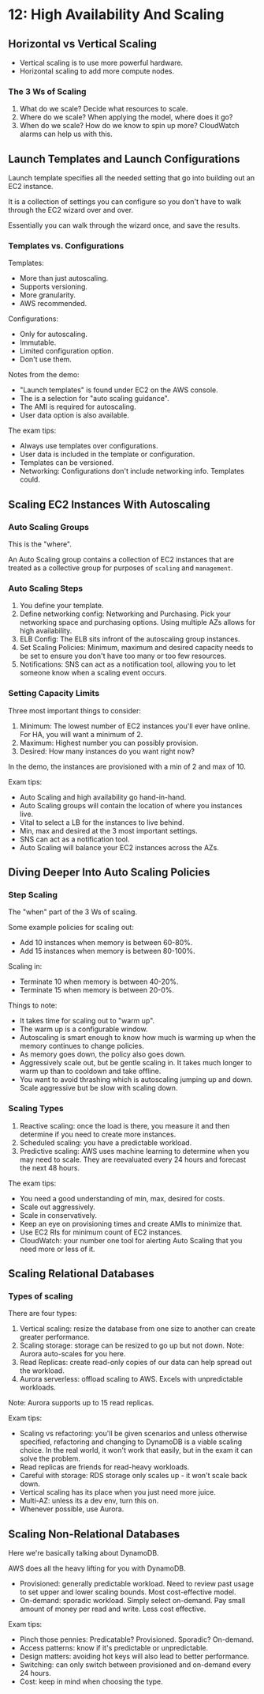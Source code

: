 # 12: High Availability And Scaling

## Horizontal vs Vertical Scaling

- Vertical scaling is to use more powerful hardware.
- Horizontal scaling to add more compute nodes.

### The 3 Ws of Scaling

1. What do we scale? Decide what resources to scale.
2. Where do we scale? When applying the model, where does it go?
3. When do we scale? How do we know to spin up more? CloudWatch alarms can help us with this.

## Launch Templates and Launch Configurations

Launch template specifies all the needed setting that go into building out an EC2 instance.

It is a collection of settings you can configure so you don't have to walk through the EC2 wizard over and over.

Essentially you can walk through the wizard once, and save the results.

### Templates vs. Configurations

Templates:

- More than just autoscaling.
- Supports versioning.
- More granularity.
- AWS recommended.

Configurations:

- Only for autoscaling.
- Immutable.
- Limited configuration option.
- Don't use them.

Notes from the demo:

- "Launch templates" is found under EC2 on the AWS console.
- The is a selection for "auto scaling guidance".
- The AMI is required for autoscaling.
- User data option is also available.

The exam tips:

- Always use templates over configurations.
- User data is included in the template or configuration.
- Templates can be versioned.
- Networking: Configurations don't include networking info. Templates could.

## Scaling EC2 Instances With Autoscaling

### Auto Scaling Groups

This is the "where".

An Auto Scaling group contains a collection of EC2 instances that are treated as a collective group for purposes of `scaling` and `management`.

### Auto Scaling Steps

1. You define your template.
2. Define networking config: Networking and Purchasing. Pick your networking space and purchasing options. Using multiple AZs allows for high availability.
3. ELB Config: The ELB sits infront of the autoscaling group instances.
4. Set Scaling Policies: Minimum, maximum and desired capacity needs to be set to ensure you don't have too many or too few resources.
5. Notifications: SNS can act as a notification tool, allowing you to let someone know when a scaling event occurs.

### Setting Capacity Limits

Three most important things to consider:

1. Minimum: The lowest number of EC2 instances you'll ever have online. For HA, you will want a minimum of 2.
2. Maximum: Highest number you can possibly provision.
3. Desired: How many instances do you want right now?

In the demo, the instances are provisioned with a min of 2 and max of 10.

Exam tips:

- Auto Scaling and high availability go hand-in-hand.
- Auto Scaling groups will contain the location of where you instances live.
- Vital to select a LB for the instances to live behind.
- Min, max and desired at the 3 most important settings.
- SNS can act as a notification tool.
- Auto Scaling will balance your EC2 instances across the AZs.

## Diving Deeper Into Auto Scaling Policies

### Step Scaling

The "when" part of the 3 Ws of scaling.

Some example policies for scaling out:

- Add 10 instances when memory is between 60-80%.
- Add 15 instances when memory is between 80-100%.

Scaling in:

- Terminate 10 when memory is between 40-20%.
- Terminate 15 when memory is between 20-0%.

Things to note:

- It takes time for scaling out to "warm up".
- The warm up is a configurable window.
- Autoscaling is smart enough to know how much is warming up when the memory continues to change policies.
- As memory goes down, the policy also goes down.
- Aggressively scale out, but be gentle scaling in. It takes much longer to warm up than to cooldown and take offline.
- You want to avoid thrashing which is autoscaling jumping up and down. Scale aggressive but be slow with scaling down.

### Scaling Types

1. Reactive scaling: once the load is there, you measure it and then determine if you need to create more instances.
2. Scheduled scaling: you have a predictable workload.
3. Predictive scaling: AWS uses machine learning to determine when you may need to scale. They are reevaluated every 24 hours and forecast the next 48 hours.

The exam tips:

- You need a good understanding of min, max, desired for costs.
- Scale out aggressively.
- Scale in conservatively.
- Keep an eye on provisioning times and create AMIs to minimize that.
- Use EC2 RIs for minimum count of EC2 instances.
- CloudWatch: your number one tool for alerting Auto Scaling that you need more or less of it.

## Scaling Relational Databases

### Types of scaling

There are four types:

1. Vertical scaling: resize the database from one size to another can create greater performance.
2. Scaling storage: storage can be resized to go up but not down. Note: Aurora auto-scales for you here.
3. Read Replicas: create read-only copies of our data can help spread out the workload.
4. Aurora serverless: offload scaling to AWS. Excels with unpredictable workloads.

Note: Aurora supports up to 15 read replicas.

Exam tips:

- Scaling vs refactoring: you'll be given scenarios and unless otherwise specified, refactoring and changing to DynamoDB is a viable scaling choice. In the real world, it won't work that easily, but in the exam it can solve the problem.
- Read replicas are friends for read-heavy workloads.
- Careful with storage: RDS storage only scales up - it won't scale back down.
- Vertical scaling has its place when you just need more juice.
- Multi-AZ: unless its a dev env, turn this on.
- Whenever possible, use Aurora.

## Scaling Non-Relational Databases

Here we're basically talking about DynamoDB.

AWS does all the heavy lifting for you with DynamoDB.

- Provisioned: generally predictable workload. Need to review past usage to set upper and lower scaling bounds. Most cost-effective model.
- On-demand: sporadic workload. Simply select on-demand. Pay small amount of money per read and write. Less cost effective.

Exam tips:

- Pinch those pennies: Predicatable? Provisioned. Sporadic? On-demand.
- Access patterns: know if it's predictable or unpredictable.
- Design matters: avoiding hot keys will also lead to better performance.
- Switching: can only switch between provisioned and on-demand every 24 hours.
- Cost: keep in mind when choosing the type.
